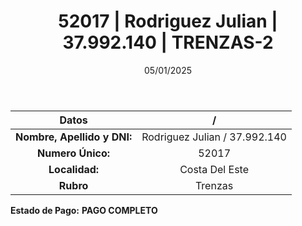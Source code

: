 ﻿---
title: 52017 | Rodriguez Julian | 37.992.140 | TRENZAS-2
date: 05/01/2025
draft: false
tags: ['costa-del-este', 'titular', 'trenzas']
---

|          **Datos**          |  /  |
|:---------------------------:|:---:|
| **Nombre, Apellido y DNI:** | Rodriguez Julian / 37.992.140 |
|      **Numero Único:**      | 52017 |
|        **Localidad:**       | Costa Del Este |
|          **Rubro**          | Trenzas |

**Estado de Pago:** **PAGO COMPLETO**
